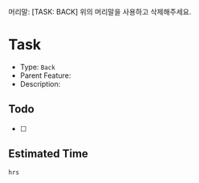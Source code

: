 머리말: [TASK: BACK]
위의 머리말을 사용하고 삭제해주세요.

# Task

- Type: `Back`
- Parent Feature:
- Description:

## Todo

- [ ]

## Estimated Time

`hrs`
